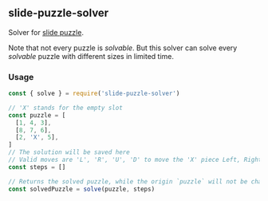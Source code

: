 ## slide-puzzle-solver

Solver for [slide puzzle](https://en.wikipedia.org/wiki/Sliding_puzzle).

Note that not every puzzle is *solvable*. But this solver can solve every *solvable* puzzle with different sizes in limited time.

### Usage

```js
const { solve } = require('slide-puzzle-solver')

// 'X' stands for the empty slot
const puzzle = [
  [1, 4, 3],
  [8, 7, 6],
  [2, 'X', 5],
]
// The solution will be saved here
// Valid moves are 'L', 'R', 'U', 'D' to move the 'X' piece Left, Right, Up, and Down respectively
const steps = []

// Returns the solved puzzle, while the origin `puzzle` will not be changed
const solvedPuzzle = solve(puzzle, steps)
```
